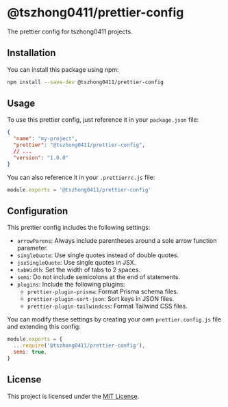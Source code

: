 # @tszhong0411/prettier-config

The prettier config for tszhong0411 projects.

## Installation

You can install this package using npm:

```bash
npm install --save-dev @tszhong0411/prettier-config
```

## Usage

To use this prettier config, just reference it in your `package.json` file:

```json
{
  "name": "my-project",
  "prettier": "@tszhong0411/prettier-config",
  // ...
  "version": "1.0.0"
}
```

You can also reference it in your `.prettierrc.js` file:

```js
module.exports = '@tszhong0411/prettier-config'
```

## Configuration

This prettier config includes the following settings:

- `arrowParens`: Always include parentheses around a sole arrow function parameter.
- `singleQuote`: Use single quotes instead of double quotes.
- `jsxSingleQuote`: Use single quotes in JSX.
- `tabWidth`: Set the width of tabs to 2 spaces.
- `semi`: Do not include semicolons at the end of statements.
- `plugins`: Include the following plugins:
  - `prettier-plugin-prisma`: Format Prisma schema files.
  - `prettier-plugin-sort-json`: Sort keys in JSON files.
  - `prettier-plugin-tailwindcss`: Format Tailwind CSS files.

You can modify these settings by creating your own `prettier.config.js` file and extending this config:

```js
module.exports = {
  ...require('@tszhong0411/prettier-config'),
  semi: true,
}
```

## License

This project is licensed under the [MIT License](LICENSE).
